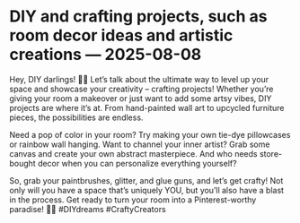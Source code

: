 # DIY and crafting projects, such as room decor ideas and artistic creations — 2025-08-08

Hey, DIY darlings! 🎨✨ Let’s talk about the ultimate way to level up your space and showcase your creativity – crafting projects! Whether you’re giving your room a makeover or just want to add some artsy vibes, DIY projects are where it’s at. From hand-painted wall art to upcycled furniture pieces, the possibilities are endless.

Need a pop of color in your room? Try making your own tie-dye pillowcases or rainbow wall hanging. Want to channel your inner artist? Grab some canvas and create your own abstract masterpiece. And who needs store-bought decor when you can personalize everything yourself?

So, grab your paintbrushes, glitter, and glue guns, and let’s get crafty! Not only will you have a space that’s uniquely YOU, but you’ll also have a blast in the process. Get ready to turn your room into a Pinterest-worthy paradise! 🌈💖 #DIYdreams #CraftyCreators